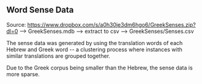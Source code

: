 ## Word Sense Data

Source:
https://www.dropbox.com/s/a0h30je3dm6hgo6/GreekSenses.zip?dl=0
--> GreekSenses.mdb
--> extract to csv
--> GreekSenses/Senses.csv


The sense data was generated by using the translation words of each Hebrew and Greek word -- a clustering process where instances with similar translations are grouped together.

Due to the Greek corpus being smaller than the Hebrew, the sense data is more sparse. 